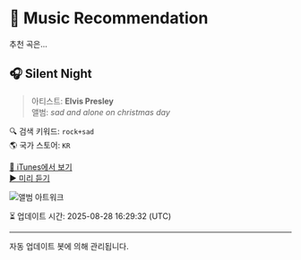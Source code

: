 
# 🎵 Music Recommendation

추천 곡은...

## 🎧 Silent Night  
> 아티스트: **Elvis Presley**  
> 앨범: _sad and alone on christmas day_  

🔍 검색 키워드: `rock+sad`  
🌎 국가 스토어: `KR`

[🔗 iTunes에서 보기](https://music.apple.com/kr/album/silent-night/1714895591?i=1714897252&uo=4)  
[▶️ 미리 듣기](https://audio-ssl.itunes.apple.com/itunes-assets/AudioPreview126/v4/03/2b/94/032b9492-16b9-bac4-8512-fa23eb3e9ae3/mzaf_14214084091633041162.plus.aac.p.m4a)

![앨범 아트워크](https://is1-ssl.mzstatic.com/image/thumb/Music116/v4/b3/95/4f/b3954f23-ad0b-9d7d-412f-0e12ab19c0fe/196871569668.jpg/100x100bb.jpg)

⏳ 업데이트 시간: 2025-08-28 16:29:32 (UTC)

---
자동 업데이트 봇에 의해 관리됩니다.
